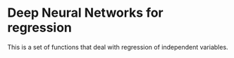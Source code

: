 # Deep Neural Networks for regression

This is a set of functions that deal with regression of independent variables.
